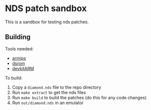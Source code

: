 # NDS patch sandbox

This is a sandbox for testing nds patches.

## Building

Tools needed:

- [armips](https://github.com/Kingcom/armips)
- [dsrom](https://github.com/AetiasHax/ds-rom)
- [devkitARM](https://devkitpro.org/wiki/devkitARM)

To build:

1. Copy a `diamond.nds` file to the repo directory
2. Run `make extract` to get the nds files
3. Run `make build` to build the patches (do this for any code changes)
4. Run `out/diamond.nds` in an emulator
